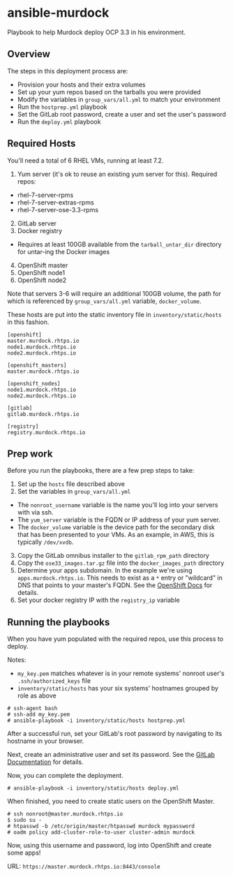 ansible-murdock
===============

Playbook to help Murdock deploy OCP 3.3 in his environment.

Overview
--------
The steps in this deployment process are:

* Provision your hosts and their extra volumes
* Set up your yum repos based on the tarballs you were provided
* Modify the variables in ```group_vars/all.yml``` to match your environment
* Run the ```hostprep.yml``` playbook
* Set the GitLab root password, create a user and set the user's password
* Run the ```deploy.yml``` playbook

Required Hosts
--------------

You'll need a total of 6 RHEL VMs, running at least 7.2.

1. Yum server (it's ok to reuse an existing yum server for this). Required repos:
  * rhel-7-server-rpms
  * rhel-7-server-extras-rpms
  * rhel-7-server-ose-3.3-rpms
2. GitLab server
3. Docker registry
  * Requires at least 100GB available from the ```tarball_untar_dir``` directory for untar-ing the Docker images
4. OpenShift master
5. OpenShift node1
6. OpenShift node2

Note that servers 3-6 will require an additional 100GB volume, the path for which is referenced by ```group_vars/all.yml``` variable, ```docker_volume```.

These hosts are put into the static inventory file in ```inventory/static/hosts``` in this fashion.

```
[openshift]
master.murdock.rhtps.io
node1.murdock.rhtps.io
node2.murdock.rhtps.io

[openshift_masters]
master.murdock.rhtps.io

[openshift_nodes]
node1.murdock.rhtps.io
node2.murdock.rhtps.io

[gitlab]
gitlab.murdock.rhtps.io

[registry]
registry.murdock.rhtps.io
```

Prep work
---------

Before you run the playbooks, there are a few prep steps to take:

1. Set up the ```hosts``` file described above
2. Set the variables in ```group_vars/all.yml```
  * The ```nonroot_username``` variable is the name you'll log into your servers with via ssh.
  * The ```yum_server``` variable is the FQDN or IP address of your yum server.
  * The ```docker_volume``` variable is the device path for the secondary disk that has been presented to your VMs. As an example, in AWS, this is typically ```/dev/xvdb```.
3. Copy the GitLab omnibus installer to the ```gitlab_rpm_path``` directory 
4. Copy the ```ose33_images.tar.gz``` file into the ```docker_images_path``` directory
5. Determine your apps subdomain. In the example we're using ```apps.murdock.rhtps.io```. This needs to exist as a ```*``` entry or "wildcard" in DNS that points to your master's FQDN. See the [OpenShift Docs](https://docs.openshift.com/container-platform/3.3/install_config/install/prerequisites.html#wildcard-dns-prereq) for details. 
6. Set your docker registry IP with the ```registry_ip``` variable

Running the playbooks
---------------------

When you have yum populated with the required repos, use this process to deploy.

Notes:
* ```my_key.pem``` matches whatever is in your remote systems' nonroot user's ```.ssh/authorized_keys``` file
* ```inventory/static/hosts``` has your six systems' hostnames grouped by role as above

```
# ssh-agent bash
# ssh-add my_key.pem
# ansible-playbook -i inventory/static/hosts hostprep.yml 
```

After a successful run, set your GitLab's root password by navigating to its hostname in your browser.

Next, create an administrative user and set its password. See the [GitLab Documentation](https://docs.gitlab.com/ce/workflow/add-user/add-user.html) for details.

Now, you can complete the deployment.

```
# ansible-playbook -i inventory/static/hosts deploy.yml
```

When finished, you need to create static users on the OpenShift Master.

```
# ssh nonroot@master.murdock.rhtps.io
$ sudo su -
# htpasswd -b /etc/origin/master/htpasswd murdock mypassword
# oadm policy add-cluster-role-to-user cluster-admin murdock
```

Now, using this username and password, log into OpenShift and create some apps!

URL: ```https://master.murdock.rhtps.io:8443/console```
